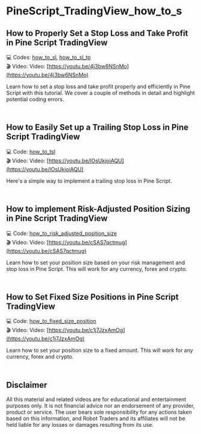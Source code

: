 # PineScript_TradingView_how_to_s


How to Properly Set a Stop Loss and Take Profit in Pine Script TradingView
-------------
💻 Codes: [how_to_sl](https://github.com/RobotTraders/PineScript_TradingView_how_to_s/blob/main/how_to_sl), 
[how_to_sl_tp](https://github.com/RobotTraders/PineScript_TradingView_how_to_s/blob/main/how_to_sl_tp) \
🎬 Video: Video: [https://youtu.be/4j3bw6NSnMo](https://youtu.be/4j3bw6NSnMo)

Learn how to set a stop loss and take profit properly and efficiently in Pine Script with this tutorial. We cover a couple of methods in detail and highlight potential coding errors. 

\
How to Easily Set up a Trailing Stop Loss in Pine Script TradingView
-------------
💻 Code: [how_to_tsl](https://github.com/RobotTraders/PineScript_TradingView_how_to_s/blob/main/how_to_tsl) \
🎬 Video: Video: [https://youtu.be/lOsUkjoiAQU](https://youtu.be/lOsUkjoiAQU)

Here's a simple way to implement a trailing stop loss in Pine Script.

\
How to implement Risk-Adjusted Position Sizing in Pine Script TradingView
-------------
💻 Code: [how_to_risk_adjusted_position_size](https://github.com/RobotTraders/PineScript_TradingView_how_to_s/blob/main/how_to_risk_adjusted_position_size) \
🎬 Video: Video: [https://youtu.be/cSAS7qctmug](https://youtu.be/cSAS7qctmug)

Learn how to set your position size based on your risk management and stop loss in Pine Script. This will work for any currency, forex and crypto.

\
How to Set Fixed Size Positions in Pine Script TradingView
-------------
💻 Code: [how_to_fixed_size_position](https://github.com/RobotTraders/PineScript_TradingView_how_to_s/blob/main/how_to_fixed_size_position) \
🎬 Video: Video: [https://youtu.be/c1j7JzxAmOg](https://youtu.be/c1j7JzxAmOg)

Learn how to set your position size to a fixed amount. This will work for any currency, forex and crypto.

\
Disclaimer
-------------
All this material and related videos are for educational and entertainment purposes only. It is not financial advice nor an endorsement of any provider, product or service. The user bears sole responsibility for any actions taken based on this information, and Robot Traders and its affiliates will not be held liable for any losses or damages resulting from its use. 
